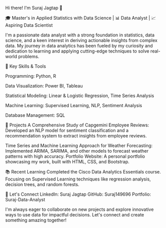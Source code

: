 Hi there! I'm Suraj Jagtap 👋

🎓 Master's in Applied Statistics with Data Science | 📊 Data Analyst | 📈 Aspiring Data Scientist

I'm a passionate data analyst with a strong foundation in statistics, data science, and a keen interest in deriving actionable insights from complex data. My journey in data analytics has been fueled by my curiosity and dedication to learning and applying cutting-edge techniques to solve real-world problems.


🌟 Key Skills & Tools

Programming: Python, R

Data Visualization: Power BI, Tableau

Statistical Modeling: Linear & Logistic Regression, Time Series Analysis

Machine Learning: Supervised Learning, NLP, Sentiment Analysis

Database Management: SQL


🚀 Projects
A Comprehensive Study of Capgemini Employee Reviews: Developed an NLP model for sentiment classification and a recommendation system to extract insights from employee reviews.

Time Series and Machine Learning Approach for Weather Forecasting: Implemented ARIMA, SARIMA, and other models to forecast weather patterns with high accuracy.
Portfolio Website: A personal portfolio showcasing my work, built with HTML, CSS, and Bootstrap.

📚 Recent Learning
Completed the Cisco Data Analytics Essentials course.
Focusing on Supervised Learning techniques like regression analysis, decision trees, and random forests.

💬 Let's Connect
LinkedIn: Suraj Jagtap
GitHub: Suraj149696
Portfolio: Suraj-Data-Analyst


I'm always eager to collaborate on new projects and explore innovative ways to use data for impactful decisions. Let's connect and create something amazing together!
